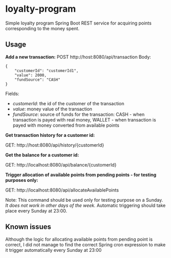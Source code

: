 # loyalty-program
Simple loyalty program Spring Boot REST service for acquiring points corresponding to the money spent.

## Usage

**Add a new transaction:**
POST http://host:8080/api/transaction
Body:

    {
        "customerId": "customerId1",
        "value": 2000,
        "fundSource": "CASH"
    }
Fields:

 - *customerId*: the id of the customer of the transaction
 - *value*: money value of the transaction
 - *fundSource*: source of funds for the transaction: CASH - when transaction is payed with real money, WALLET - when transaction is payed with money converted from available points

**Get transaction history for a customer id:**

GET: http://host:8080/api/history/{customerId}

**Get the balance for a customer id:**

GET: http://localhost:8080/api/balance/{customerId}

**Trigger allocation of available points from pending points - for testing purposes only:**

GET: http://localhost:8080/api/allocateAvailablePoints

Note:
This command should be used only for testing purpose on a Sunday. *It does not work in other days of the week.*
Automatic triggering should take place every Sunday at 23:00.

## Known issues
Although the logic for allocating available points from pending point is correct, I did not manage to find the correct Spring cron expression to make it trigger automatically every Sunday at 23:00
